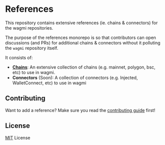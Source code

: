 # References

This repository contains extensive references (ie. chains & connectors) for the wagmi repositories.

The purpose of the references monorepo is so that contributors can open discussions (and PRs) for additional chains & connectors without it polluting the `wagmi` repository itself.

It consists of:

- **[Chains](/packages/chains/)**: An extensive collection of chains (e.g. mainnet, polygon, bsc, etc) to use in wagmi.
- **Connectors** (Soon): A collection of connectors (e.g. Injected, WalletConnect, etc) to use in wagmi

## Contributing

Want to add a reference? Make sure you read the [contributing guide](.github/CONTRIBUTING.md) first!

## License

[MIT](/LICENSE) License
